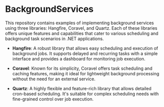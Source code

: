 # BackgroundServices
This repository contains examples of implementing background services using three libraries: Hangfire, Coravel, and Quartz. Each of these libraries offers unique features and capabilities that cater to various scheduling and background task scenarios in .NET applications.

- **Hangfire**: A robust library that allows easy scheduling and execution of background jobs. It supports delayed and recurring tasks with a simple interface and provides a dashboard for monitoring job execution.

- **Coravel**: Known for its simplicity, Coravel offers task scheduling and caching features, making it ideal for lightweight background processing without the need for an external service.

- **Quartz**: A highly flexible and feature-rich library that allows detailed cron-based scheduling. It's suitable for complex scheduling needs with fine-grained control over job execution.
